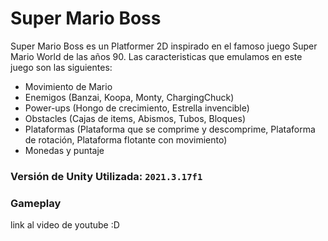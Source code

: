 # Super Mario Boss
Super Mario Boss es un Platformer 2D inspirado en el famoso juego Super Mario World de las años 90. Las caracteristicas que emulamos en este juego son las siguientes:
- Movimiento de Mario
- Enemigos (Banzai, Koopa, Monty, ChargingChuck) 
- Power-ups (Hongo de crecimiento, Estrella invencible)
- Obstacles (Cajas de items, Abismos, Tubos, Bloques)
- Plataformas (Plataforma que se comprime y descomprime, Plataforma de rotación, Plataforma flotante con movimiento)
- Monedas y puntaje

### Versión de Unity Utilizada: <code>2021.3.17f1</code>

### Gameplay
link al video de youtube :D
